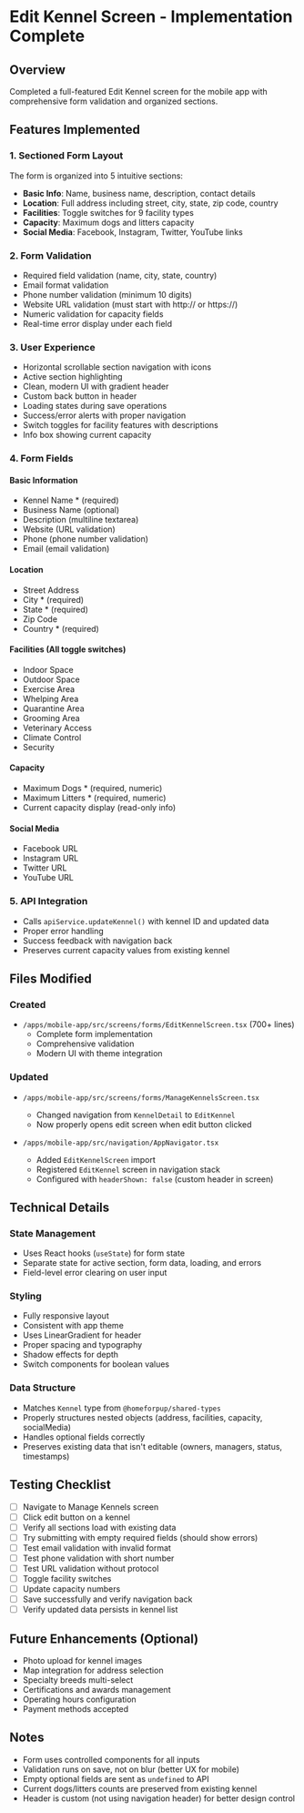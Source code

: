 # Edit Kennel Screen - Implementation Complete

## Overview

Completed a full-featured Edit Kennel screen for the mobile app with comprehensive form validation and organized sections.

## Features Implemented

### 1. **Sectioned Form Layout**

The form is organized into 5 intuitive sections:

- **Basic Info**: Name, business name, description, contact details
- **Location**: Full address including street, city, state, zip code, country
- **Facilities**: Toggle switches for 9 facility types
- **Capacity**: Maximum dogs and litters capacity
- **Social Media**: Facebook, Instagram, Twitter, YouTube links

### 2. **Form Validation**

- Required field validation (name, city, state, country)
- Email format validation
- Phone number validation (minimum 10 digits)
- Website URL validation (must start with http:// or https://)
- Numeric validation for capacity fields
- Real-time error display under each field

### 3. **User Experience**

- Horizontal scrollable section navigation with icons
- Active section highlighting
- Clean, modern UI with gradient header
- Custom back button in header
- Loading states during save operations
- Success/error alerts with proper navigation
- Switch toggles for facility features with descriptions
- Info box showing current capacity

### 4. **Form Fields**

#### Basic Information

- Kennel Name \* (required)
- Business Name (optional)
- Description (multiline textarea)
- Website (URL validation)
- Phone (phone number validation)
- Email (email validation)

#### Location

- Street Address
- City \* (required)
- State \* (required)
- Zip Code
- Country \* (required)

#### Facilities (All toggle switches)

- Indoor Space
- Outdoor Space
- Exercise Area
- Whelping Area
- Quarantine Area
- Grooming Area
- Veterinary Access
- Climate Control
- Security

#### Capacity

- Maximum Dogs \* (required, numeric)
- Maximum Litters \* (required, numeric)
- Current capacity display (read-only info)

#### Social Media

- Facebook URL
- Instagram URL
- Twitter URL
- YouTube URL

### 5. **API Integration**

- Calls `apiService.updateKennel()` with kennel ID and updated data
- Proper error handling
- Success feedback with navigation back
- Preserves current capacity values from existing kennel

## Files Modified

### Created

- `/apps/mobile-app/src/screens/forms/EditKennelScreen.tsx` (700+ lines)
  - Complete form implementation
  - Comprehensive validation
  - Modern UI with theme integration

### Updated

- `/apps/mobile-app/src/screens/forms/ManageKennelsScreen.tsx`

  - Changed navigation from `KennelDetail` to `EditKennel`
  - Now properly opens edit screen when edit button clicked

- `/apps/mobile-app/src/navigation/AppNavigator.tsx`
  - Added `EditKennelScreen` import
  - Registered `EditKennel` screen in navigation stack
  - Configured with `headerShown: false` (custom header in screen)

## Technical Details

### State Management

- Uses React hooks (`useState`) for form state
- Separate state for active section, form data, loading, and errors
- Field-level error clearing on user input

### Styling

- Fully responsive layout
- Consistent with app theme
- Uses LinearGradient for header
- Proper spacing and typography
- Shadow effects for depth
- Switch components for boolean values

### Data Structure

- Matches `Kennel` type from `@homeforpup/shared-types`
- Properly structures nested objects (address, facilities, capacity, socialMedia)
- Handles optional fields correctly
- Preserves existing data that isn't editable (owners, managers, status, timestamps)

## Testing Checklist

- [ ] Navigate to Manage Kennels screen
- [ ] Click edit button on a kennel
- [ ] Verify all sections load with existing data
- [ ] Try submitting with empty required fields (should show errors)
- [ ] Test email validation with invalid format
- [ ] Test phone validation with short number
- [ ] Test URL validation without protocol
- [ ] Toggle facility switches
- [ ] Update capacity numbers
- [ ] Save successfully and verify navigation back
- [ ] Verify updated data persists in kennel list

## Future Enhancements (Optional)

- Photo upload for kennel images
- Map integration for address selection
- Specialty breeds multi-select
- Certifications and awards management
- Operating hours configuration
- Payment methods accepted

## Notes

- Form uses controlled components for all inputs
- Validation runs on save, not on blur (better UX for mobile)
- Empty optional fields are sent as `undefined` to API
- Current dogs/litters counts are preserved from existing kennel
- Header is custom (not using navigation header) for better design control
